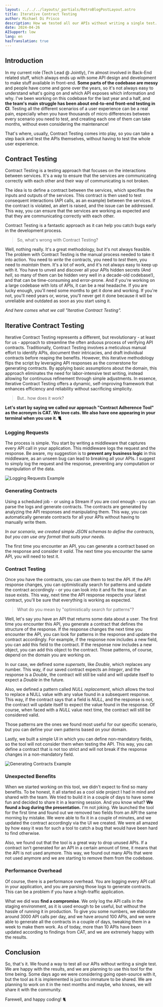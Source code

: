 ```yaml
---
layout: ../../../layouts/_partials/RetroBlogPostLayout.astro
title: Iterative Contract Testing
author: Michael Di Prisco
description: How we tested all our APIs without writing a single test.
date: 2024-04-26
AISupport: low
lang: en
hasTranslation: true
---
```


## Introduction

In my current role (Tech Lead @ Jointly), I'm almost involved in Back-End related stuff, which always ends up with some API design and development to make stuff available in front-end. **Some parts of the codebase are messy** and people have come and gone over the years, so it's not always easy to understand what's going on and which API exposes which information and why. I've been working on this codebase for the last year and a half, and **the team's main struggle has been about end-to-end front-end testing in CI**. Testing all the different scenarios of a user experience can be a real pain, especially when you have thousands of micro differences between every scenario you need to test, and creating each one of them can take months, without even considering the maintenance!

That's where, usually, Contract Testing comes into play, so you can take a step back and test the APIs themselves, without having to test the whole user experience.

## Contract Testing

Contract Testing is a testing approach that focuses on the interactions between services. It's a way to ensure that the services are communicating correctly with each other and their way of communicating is not broken.

The idea is to define a contract between the services, which specifies the inputs and outputs of the services. This contract is then used to test consequent interactions (API calls, as an example) between the services. If the contract is violated, an alert is raised, and the issue can be addressed. This way, you can ensure that the services are working as expected and that they are communicating correctly with each other.

Contract Testing is a fantastic approach as it can help you catch bugs early in the development process.

> So, what's wrong with Contract Testing?

Well, nothing really. It's a great methodology, but it's not always feasible. The problem with Contract Testing is the manual process needed to take it into action. You need to _write_ the contracts, you need to _test_ them, you need to _maintain_ them. It's a lot of work, and it's not always easy to keep up with it. You have to unveil and discover all your APIs hidden secrets (And _hell_, so many of them can be hidden very well in a decade-old codebase!), and that can be time-consuming and error-prone. And if you're working on a large codebase with lots of APIs, it can be a real headache. If you are lucky enough, you'll need some months to get it done and working. If you're not, you'll need years or, worse, you'll never get it done because it will be unreliable and outdated as soon as you start using it.

_And here comes what we call "Iterative Contract Testing"._

## Iterative Contract Testing

Iterative Contract Testing represents a different, but revolutionary - at least for us - approach to streamline the often arduous process of verifying API contracts. Traditionally, Contract Testing involves a meticulous manual effort to identify APIs, document their intricacies, and draft individual contracts before reaping the benefits. However, this iterative methodology flips the script by leveraging API responses as the cornerstone for generating contracts. By applying basic assumptions about the domain, this approach eliminates the need for labor-intensive test writing, instead allowing for continuous refinement through simple adjustments. In essence, Iterative Contract Testing offers a dynamic, self-improving framework that enhances efficiency and reliability without sacrificing simplicity.

> But.. how does it work?

**Let's start by saying we called our approach "Contract Adherence Tool" as the acronym is CAT. We love cats. We also have one appearing in your terminal when you use it. 🐈**

### Logging Requests

The process is simple. You start by writing a middleware that captures every API call in your application. This middleware logs the request and the response. Be aware, my suggestion is to **prevent any business logic** in this middleware, as an unseen bug can lead to breaking all your APIs. I suggest to simply log the request and the response, preventing any computation or manipulation of the data.

![Logging Requests Example](../../../assets/cat-1.png)

### Generating Contracts

Using a scheduled job - or using a Stream if you are cool enough - you can parse the logs and generate contracts. The contracts are generated by analyzing the API responses and manipulating them. This way, you can automatically generate contracts for all your APIs without having to manually write them.

_In our scenario, we created simple JSON schemas to define the contracts, but you can use any format that suits your needs._

The first time you encounter an API, you can generate a contract based on the response and consider it _valid_. The next time you encounter the same API, you will need to test it.

### Contract Testing

Once you have the contracts, you can use them to test the API. If the API response changes, you can optimistically search for patterns and update the contract accordingly - or you can look into it and fix the issue, if an issue exists. This way, next time the API response respects your latest contract, you'll be sure that everything is working as expected.

> What do you mean by "optimistically search for patterns"?

Well, let's say you have an API that returns some data about a user. The first time you encounter this API, you generate a contract that defines the structure of the response. If the response changes the next time you encounter the API, you can look for patterns in the response and update the contract accordingly. For example, if the response now includes a new field, you can add this field to the contract. If the response now includes a new object, you can add this object to the contract. Those patterns, of course, depend on the domain you are working on.

In our case, we defined some _supersets_, like _Double_, which replaces any number. This way, if our saved contract expects an _Integer_, and the response is a _Double_, the contract will still be valid and will update itself to expect a _Double_ in the future.

Also, we defined a pattern called _NULL replacement_, which allows the tool to replace a NULL value with any value found in a subsequent response. This way, if the contract says that a field is _NULL_, and the response is not, the contract will update itself to expect the value found in the response. Of course, when faced with a _NULL_ value next time, the contract will still be considered valid.

Those patterns are the ones we found most useful for our specific scenario, but you can define your own patterns based on your domain.

Lastly, we built a simple UI in which you can define non-mandatory fields, so the tool will not consider them when testing the API. This way, you can define a contract that is not too strict and will not break if the response changes in a non-mandatory field.

![Generating Contracts Example](../../../assets/cat-2.png)

### Unexpected Benefits

When we started working on this tool, we didn't expect to find so many benefits. To be honest, it all started as a cool side project I had in mind and shared with the team. We tried to build it in a couple of days to have some fun and decided to share it in a learning session. And you know what? **We found a bug during the presentation.** I'm not joking. We launched the tool for the first time and found out we removed two fields from an API the same morning by mistake. We were able to fix it in a couple of minutes, and we updated the contract accordingly via the UI we created. We were all amazed by how easy it was for such a tool to catch a bug that would have been hard to find otherwise.

Also, we found out that the tool is a great way to drop unused APIs. If a contract isn't generated for an API in a certain amount of time, it means that the API is not used anymore. This way, we found out many APIs that were not used anymore and we are starting to remove them from the codebase.

### Performance Overhead

Of course, there is a performance overhead. You are logging every API call in your application, and you are parsing those logs to generate contracts. This can be a problem if you have a high-traffic application.

What we did was **find a compromise**. We only log the API calls in the staging environment, as it is used enough to be useful, but without the hassle of running it in production. To give you some numbers, we elaborate around 3000 API calls per day, and we have around 100 APIs, and we were able to generate all the contracts in a couple of days, tweaking them in a week to make them work. As of today, more than 10 APIs have been updated according to findings from CAT, and we are extremely happy with the results.

## Conclusion

So, that's it. We found a way to test all our APIs without writing a single test. We are happy with the results, and we are planning to use this tool for the time being. Some days ago we were considering going open-source with it, but the tool as it is implemented is just too immature to be shared. We are planning to work on it in the next months and maybe, who knows, we will share it with the community.

Farewell, and happy coding! 🐈